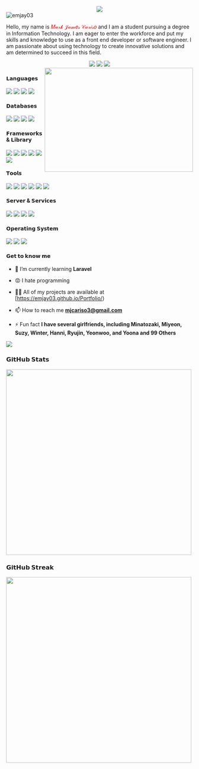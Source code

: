 <!--GIF-->
 <div align = "center"><img align = "center" src ="https://media2.giphy.com/media/qgQUggAC3Pfv687qPC/giphy.gif?cid=ecf05e47dh0jtfoq36q4axzwn0age5oo5107maox2qspyj33&ep=v1_gifs_search&rid=giphy.gif&ct=g" >
 </div>
 
  <!--Profile view-->
  
  <div align="left">
  <img src="https://komarev.com/ghpvc/?username=emjay03&label=Profile%20views&color=0e75b6&style=flat" alt="emjay03" />
</div>

 <!--Introduction-->
 
<p>Hello, my name is <span style="color: rgb(255, 0, 0);">𝑀𝒶𝓇𝓀 𝒥𝒶𝓂𝑒𝓈 𝒞𝒶𝓇𝒾𝓈𝑜</span> and I am a student pursuing a degree in Information Technology. I am eager to enter the workforce and put my skills and knowledge to use as a front end developer or software engineer. I am passionate about using technology to create innovative solutions and am determined to succeed in this field.</p>
 </div>
 
 <!--Social Media-->
 
<div align = "center">
  <a href="https://www.facebook.com/mjcariso03" target="blank"><img  src="https://img.shields.io/badge/Facebook-1877F2?style=for-the-badge&logo=facebook&logoColor=white"/></a>
<a href="https://www.linkedin.com/in/mj-cariso-81b659214/" target="blank"><img src="https://img.shields.io/badge/LinkedIn-0077B5?style=for-the-badge&logo=linkedin&logoColor=white"/></a>
 <a href="https://instagram.com/emxxjayxx_" target="blank"><img src="https://img.shields.io/badge/Instagram-E4405F?style=for-the-badge&logo=instagram&logoColor=white"/></a>
</div>

 <!--Sana GIF-->
 
<div> 
<img align = "right" src ="https://media4.giphy.com/media/oy5ZjbSP1gKXE3Zkxk/giphy.gif?cid=ecf05e47wj8c1uqaykhewki4xzmiw8ok35evx1q6311wogkg&ep=v1_gifs_search&rid=giphy.gif&ct=g" height="280px" width="400px" >
</div>

 <!--Languages used-->
 
<h4>𝗟𝗮𝗻𝗴𝘂𝗮𝗴𝗲𝘀</h4>
<div>
  <img src="https://img.shields.io/badge/JavaScript-323330?style=for-the-badge&logo=javascript&logoColor=F7DF1E"/>
 <img src="https://img.shields.io/badge/Java-ED8B00?style=for-the-badge&logo=openjdk&logoColor=white"/>
 <img src="https://img.shields.io/badge/C%23-239120?style=for-the-badge&logo=c-sharp&logoColor=white"/>
 <img src="https://img.shields.io/badge/PHP-777BB4?style=for-the-badge&logo=php&logoColor=white"/>
</div>

<!--Database used-->

<h4>𝗗𝗮𝘁𝗮𝗯𝗮𝘀𝗲𝘀</h4>
<div>
  <img src="https://img.shields.io/badge/MySQL-00000F?style=for-the-badge&logo=mysql&logoColor=white"/>
 <img src="https://img.shields.io/badge/MariaDB-003545?style=for-the-badge&logo=mariadb&logoColor=white"/>
 <img src="https://img.shields.io/badge/SQLite-07405E?style=for-the-badge&logo=sqlite&logoColor=white"/>
 <img src="https://img.shields.io/badge/Oracle-F80000?style=for-the-badge&logo=Oracle&logoColor=white"/>
</div>

<!--Frameworks used-->

<h4>𝗙𝗿𝗮𝗺𝗲𝘄𝗼𝗿𝗸𝘀 & 𝗟𝗶𝗯𝗿𝗮𝗿𝘆</h4>
<div>
  <img src="https://img.shields.io/badge/React-20232A?style=for-the-badge&logo=react&logoColor=61DAFB"/>
 <img src="https://img.shields.io/badge/Material--UI-0081CB?style=for-the-badge&logo=material-ui&logoColor=white"/>
 <img src="https://img.shields.io/badge/Tailwind_CSS-38B2AC?style=for-the-badge&logo=tailwind-css&logoColor=white"/>
 <img src="https://img.shields.io/badge/Bootstrap-563D7C?style=for-the-badge&logo=bootstrap&logoColor=white"/>
 <img src="https://img.shields.io/badge/jQuery-0769AD?style=for-the-badge&logo=jquery&logoColor=white"/>
 <img src="https://img.shields.io/badge/React_Router-CA4245?style=for-the-badge&logo=react-router&logoColor=white"/>
</div>

<!--Tools used-->

<h4>𝗧𝗼𝗼𝗹𝘀</h4>
<div>
  <img src="https://img.shields.io/badge/GIT-E44C30?style=for-the-badge&logo=git&logoColor=white"/>
 <img src="https://img.shields.io/badge/Visual_Studio_Code-0078D4?style=for-the-badge&logo=visual%20studio%20code&logoColor=white"/>
 <img src="https://img.shields.io/badge/Visual_Studio-5C2D91?style=for-the-badge&logo=visual%20studio&logoColor=white"/>
 <img src="https://img.shields.io/badge/Eclipse-2C2255?style=for-the-badge&logo=eclipse&logoColor=white"/>
 <img src="https://img.shields.io/badge/Figma-F24E1E?style=for-the-badge&logo=figma&logoColor=white"/>
  <img src="https://img.shields.io/badge/NPM-A80025?style=for-the-badge&logo=npm&logoColor=white"/>
</div>

<!--Server used-->

<h4>𝗦𝗲𝗿𝘃𝗲𝗿 & 𝗦𝗲𝗿𝘃𝗶𝗰𝗲𝘀</h4>
<div>
  <img src="https://img.shields.io/badge/Express.js-404D59?style=for-the-badge&logo=express&logoColor=white"/>
<img src="https://img.shields.io/badge/Apache-1B6AC6?style=for-the-badge&logo=apache&logoColor=white"/>
 <img src="https://img.shields.io/badge/IIS-1B6AC6?style=for-the-badge&logo=windows&logoColor=white"/>
 <img src="https://img.shields.io/badge/Amazon_AWS-232F3E?style=for-the-badge&logo=amazon-aws&logoColor=white"/>
</div>

<!--OS used-->

<h4>𝗢𝗽𝗲𝗿𝗮𝘁𝗶𝗻𝗴 𝗦𝘆𝘀𝘁𝗲𝗺</h4>
<div>
 <img src="https://img.shields.io/badge/Windows-0078D6?style=for-the-badge&logo=windows&logoColor=white"/>
  <img src="https://img.shields.io/badge/Ubuntu-E95420?style=for-the-badge&logo=ubuntu&logoColor=white"/>
 <img src="https://img.shields.io/badge/Kali_Linux-557C94?style=for-the-badge&logo=kali-linux&logoColor=white"/> 
</div>

 <!--Get to know me-->
 
<h4>𝗚𝗲𝘁 𝘁𝗼 𝗸𝗻𝗼𝘄 𝗺𝗲</h4>

- 🌱 I’m currently learning **Laravel**

- 😡 I hate programming

- 👨‍💻 All of my projects are available at [https://emjay03.github.io/Portfolio/)

- 📫 How to reach me **mjcariso3@gmail.com**

- ⚡ Fun fact **I have several girlfriends, including Minatozaki, Miyeon, Suzy, Winter, Hanni, Ryujin, Yeonwoo, and Yoona and 99 Others**
  
<!--most language used-->

 <img src="https://github-readme-stats.vercel.app/api/top-langs/?username=emjay03&show_icons=true&theme=transparent" />
 
 <!--Github Stats-->
 
<div>
    <h3>𝗚𝗶𝘁𝗛𝘂𝗯 𝗦𝘁𝗮𝘁𝘀</h3>
    <img src="https://github-readme-stats.vercel.app/api?username=emjay03&show_icons=true&theme=transparent" width="500"/>
  </div> 
  </div>
  <div>

   <!--Github Streak-->
   <div>
    <h3>𝗚𝗶𝘁𝗛𝘂𝗯 𝗦𝘁𝗿𝗲𝗮𝗸</h3>
    <img src="http://github-readme-streak-stats.herokuapp.com?user=emjay03&theme=transparent" width="500"/>
  </div>
 
